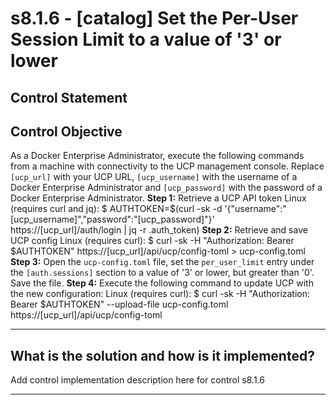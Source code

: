 # s8.1.6 - \[catalog\] Set the Per-User Session Limit to a value of '3' or lower

## Control Statement

## Control Objective

As a Docker Enterprise Administrator, execute the following commands from a machine with connectivity to the UCP management console. Replace `[ucp_url]` with your UCP URL, `[ucp_username]` with the username of a Docker Enterprise Administrator and `[ucp_password]` with the password of a Docker Enterprise Administrator.    **Step 1:** Retrieve a UCP API token    Linux (requires curl and jq):     $ AUTHTOKEN=$(curl -sk -d '{"username":"[ucp_username]","password":"[ucp_password]"}' https://[ucp_url]/auth/login | jq -r .auth_token)    **Step 2:** Retrieve and save UCP config    Linux (requires curl):     $ curl -sk -H "Authorization: Bearer $AUTHTOKEN" https://[ucp_url]/api/ucp/config-toml > ucp-config.toml    **Step 3:** Open the `ucp-config.toml` file, set the `per_user_limit` entry under the `[auth.sessions]` section to a value of '3' or lower, but greater than '0'. Save the file.    **Step 4:** Execute the following command to update UCP with the new configuration:    Linux (requires curl):     $ curl -sk -H "Authorization: Bearer $AUTHTOKEN" --upload-file ucp-config.toml https://[ucp_url]/api/ucp/config-toml

______________________________________________________________________

## What is the solution and how is it implemented?

Add control implementation description here for control s8.1.6

______________________________________________________________________
